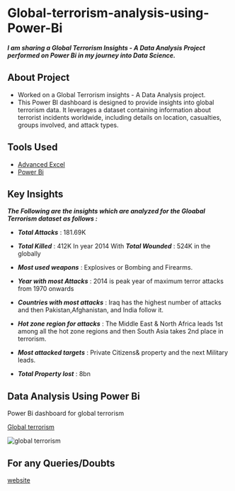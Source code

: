 # Global-terrorism-analysis-using-Power-Bi

 *__I am sharing a Global Terrorism Insights - A Data Analysis Project performed on Power Bi in my journey into Data Science.__*

## About Project
* Worked on a Global Terrorism insights - A Data Analysis project.
* This Power BI dashboard is designed to provide insights into global terrorism data. It leverages a dataset containing information about terrorist incidents worldwide, including details on location, casualties, 
 groups involved, and attack types.

## Tools Used

* [Advanced Excel](https://www.coursera.org/account/accomplishments/certificate/K7VQVJNJFY6T)
* [Power Bi](https://www.udemy.com/certificate/UC-b8093fed-facb-4bb9-b9a2-7eb9507fee1a/)

  
## Key Insights

*__The Following are the insights which are analyzed for the Gloabal Terrorism dataset as follows :__*

* *__Total Attacks__* : 181.69K
 
* *__Total Killed__* : 412K In year 2014 With *__Total Wounded__* : 524K in the globally

* *__Most used weapons__* : Explosives or Bombing and Firearms.

* *__Year with most Attacks__* : 2014 is peak year of maximum terror attacks from 1970 onwards

* *__Countries with most attacks__* : Iraq has the highest number of attacks and then Pakistan,Afghanistan, and India follow it.

* *__Hot zone region for attacks__* : The Middle East & North Africa leads 1st among all the hot zone regions and then South Asia takes 2nd place in terrorism.

* *__Most attacked targets__* : Private Citizens& property and the next Military leads.

* *__Total Property lost__* : 8bn

## Data Analysis Using Power Bi
Power Bi dashboard for global terrorism 

[Global terrorism](https://www.novypro.com/project/global-terrorism-power-bi-1)

![global terrorism](https://github.com/punithyc/Global-terrorism-analysis-using-Power-Bi/assets/123263654/c0a3b569-034e-4e6a-b505-90501924ea9e)

## For any Queries/Doubts
[website](https://bio.link/punithyc)
